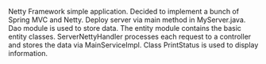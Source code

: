 Netty Framework simple application. Decided to implement a bunch of Spring MVC and Netty. Deploy server via main method in MyServer.java.
Dao module is used to store data.
The entity module contains the basic entity classes.
ServerNettyHandler processes each request to a controller and stores the data via MainServiceImpl.
Class PrintStatus is used to display information.
